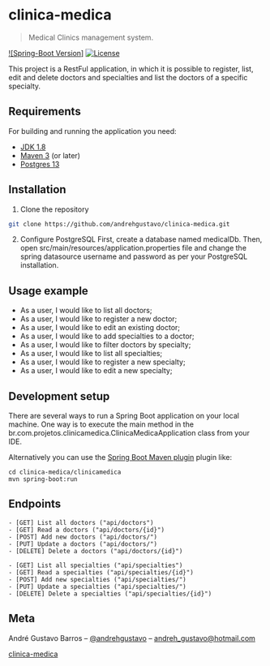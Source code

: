 # clinica-medica
> Medical Clinics management system.

[![Spring-Boot Version]][spring-boot-url]
[![License](http://img.shields.io/:license-apache-blue.svg)](http://www.apache.org/licenses/LICENSE-2.0.html)

This project is a RestFul application, in which it is possible to register, list, edit and delete doctors and specialties and list the doctors of a specific specialty.


## Requirements
For building and running the application you need:

- [JDK 1.8](https://www.oracle.com/java/technologies/javase-downloads.html#JDK11)
- [Maven 3](https://maven.apache.org/) (or later)
- [Postgres 13](https://www.postgresql.org/about/news/postgresql-13-released-2077/)


## Installation

1. Clone the repository

```sh
git clone https://github.com/andrehgustavo/clinica-medica.git
```

2. Configure PostgreSQL
First, create a database named medicalDb. Then, open src/main/resources/application.properties file and change the spring datasource username and password as per your PostgreSQL installation.

## Usage example

- As a user, I would like to list all doctors;
- As a user, I would like to register a new doctor;
- As a user, I would like to edit an existing doctor;
- As a user, I would like to add specialties to a doctor;
- As a user, I would like to filter doctors by specialty;
- As a user, I would like to list all specialties;
- As a user, I would like to register a new specialty;
- As a user, I would like to edit a new specialty;

## Development setup


There are several ways to run a Spring Boot application on your local machine. One way is to execute the main method in the br.com.projetos.clinicamedica.ClinicaMedicaApplication class from your IDE.

Alternatively you can use the [Spring Boot Maven plugin](https://docs.spring.io/spring-boot/docs/current/reference/html/build-tool-plugins-maven-plugin.html) plugin like:

```shell
cd clinica-medica/clinicamedica
mvn spring-boot:run
```

## Endpoints
    - [GET] List all doctors ("api/doctors")
    - [GET] Read a doctors ("api/doctors/{id}")
    - [POST] Add new doctors ("api/doctors/")
    - [PUT] Update a doctors ("api/doctors/")
    - [DELETE] Delete a doctors ("api/doctors/{id}")

    - [GET] List all specialties ("api/specialties")
    - [GET] Read a specialties ("api/specialties/{id}")
    - [POST] Add new specialties ("api/specialties/")
    - [PUT] Update a specialties ("api/specialties/")
    - [DELETE] Delete a specialties ("api/specialties/{id}")



## Meta

André Gustavo Barros – [@andrehgustavo](https://www.linkedin.com/in/andr%C3%A9-gustavo-barros-457b9a43/) – andreh_gustavo@hotmail.com

[clinica-medica](https://github.com/andrehgustavo/clinica-medica)

<!-- Markdown link & img dfn's -->
[spring-boot-url]: https://ci.spring.io/teams/spring-boot/pipelines/spring-boot-2.4.x


